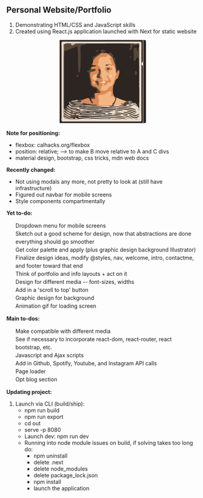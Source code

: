 ## Personal Website/Portfolio

1. Demonstrating HTML/CSS and JavaScript skills
2. Created using React.js application launched with Next for static website

<p align="center">
  <img src="./static/genImages/3-color-trace.png" aria-label="Profile Image" />
</p>

<b> Note for positioning: </b>
<ul>
  <li> flexbox: calhacks.org/flexbox </li>
  <li> position: relative; --> to make B move relative to A and C divs </li>
  <li> material design, bootstrap, css tricks, mdn web docs </li>
</ul>

<b> Recently changed: </b>
<ul>
  <li> Not using modals any more, not pretty to look at (still have infrastructure) </li>
  <li> Figured out navbar for mobile screens </li>

  <li> Style components compartmentally </li>
</ul>

<b> Yet to-do: </b>
<ul style="list-style-type:none; line-height:1.5;">
  <li> Dropdown menu for mobile screens </li>
  <li> Sketch out a good scheme for design, now that abstractions are done everything should go smoother </li>

  <li> Get color palette and apply (plus graphic design background Illustrator) </li>
  <li> Finalize design ideas, modify @styles, nav, welcome, intro, contactme, and footer toward that end </li>
  <li> Think of portfolio and info layouts + act on it </li>
  <li> Design for different media -- font-sizes, widths </li>

  <li> Add in a 'scroll to top' button </li>
  <li> Graphic design for background </li>
  <li> Animation gif for loading screen </li>
</ul>

<b> Main to-dos: </b>
<ul style="list-style-type:none; line-height:1.5;">
  <li> Make compatible with different media </li>
  <li> See if necessary to incorporate react-dom, react-router, react bootstrap, etc. </li>
  <li> Javascript and Ajax scripts </li>
  <li> Add in Github, Spotify, Youtube, and Instagram API calls </li>
  <li> Page loader </li>
  <li> Opt blog section </li>
</ul>

<b> Updating project: </b>
  1. Launch via CLI (build/ship):
    <ul>
     <li> npm run build </li>
     <li> npm run export </li>
     <li> cd out </li>
     <li> serve -p 8080 </li>
  2. Launch dev:
     npm run dev
  3. Running into node module issues on build, if solving takes too long do:
    <ul>
     <li> npm uninstall </li>
     <li> delete .next </li>
     <li> delete node_modules </li>
     <li> delete package_lock.json </li>
     <li> npm install </li>
     <li> launch the application </li>
